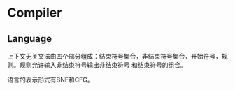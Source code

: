 # Compiler

## Language

上下文无关文法由四个部分组成：结束符号集合，非结束符号集合，开始符号，规则。规则允许输入非结束符号输出非结束符号
和结束符号的组合。

语言的表示形式有BNF和CFG。
